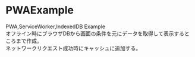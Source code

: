 # PWAExample
PWA,ServiceWorker,IndexedDB Example  
オフライン時にブラウザDBから画面の条件を元にデータを取得して表示するところまで作成。  
ネットワークリクエスト成功時にキャッシュに追加する。

